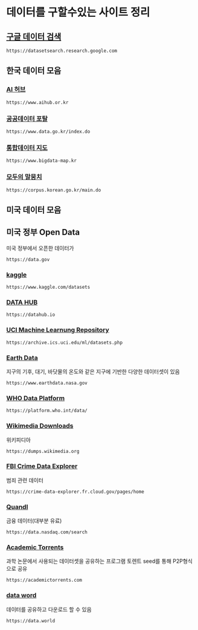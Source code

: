 # 데이터를 구할수있는 사이트 정리

## [구글 데이터 검색](https://datasetsearch.research.google.com)

```
https://datasetsearch.research.google.com
```


## 한국 데이터 모음

### [AI 허브](https://www.aihub.or.kr)
```
https://www.aihub.or.kr
```

### [공공데이터 포탈](https://www.data.go.kr/index.do)
```
https://www.data.go.kr/index.do
```

### [통합데이터 지도](https://www.bigdata-map.kr)
```
https://www.bigdata-map.kr
```

### [모두의 말뭉치](https://corpus.korean.go.kr/main.do)
```
https://corpus.korean.go.kr/main.do
```



## 미국 데이터 모음

## 미국 정부 Open Data
미국 정부에서 오픈한 데이터가 
```
https://data.gov
```

### [kaggle](https://www.kaggle.com/datasets)
```
https://www.kaggle.com/datasets
```

### [DATA HUB](https://datahub.io)
```
https://datahub.io
```

### [UCI Machine Learnung Repository](https://archive.ics.uci.edu/ml/datasets.php)
```
https://archive.ics.uci.edu/ml/datasets.php
```

### [Earth Data](https://www.earthdata.nasa.gov)
지구의 기후, 대기, 바닷물의 온도와 같은 지구에 기반한 다양한 데이터셋이 있음
```
https://www.earthdata.nasa.gov
```

### [WHO Data Platform](https://platform.who.int/data/)
```
https://platform.who.int/data/
```

### [Wikimedia Downloads](https://dumps.wikimedia.org)
위키피디아
```
https://dumps.wikimedia.org
```

### [FBI Crime Data Explorer](https://crime-data-explorer.fr.cloud.gov/pages/home)
범죄 관련 데이터
```
https://crime-data-explorer.fr.cloud.gov/pages/home
```

### [Quandl](https://data.nasdaq.com/search)
금융 데이터(대부분 유료)
```
https://data.nasdaq.com/search
```

### [Academic Torrents](https://academictorrents.com)
과학 논문에서 사용되는 데이터셋을 공유하는 프로그램 토렌트 seed를 통해 P2P형식으로 공유
```
https://academictorrents.com
```

### [data word](https://data.world)
데이터를 공유하고 다운로드 할 수 있음
```
https://data.world
```

